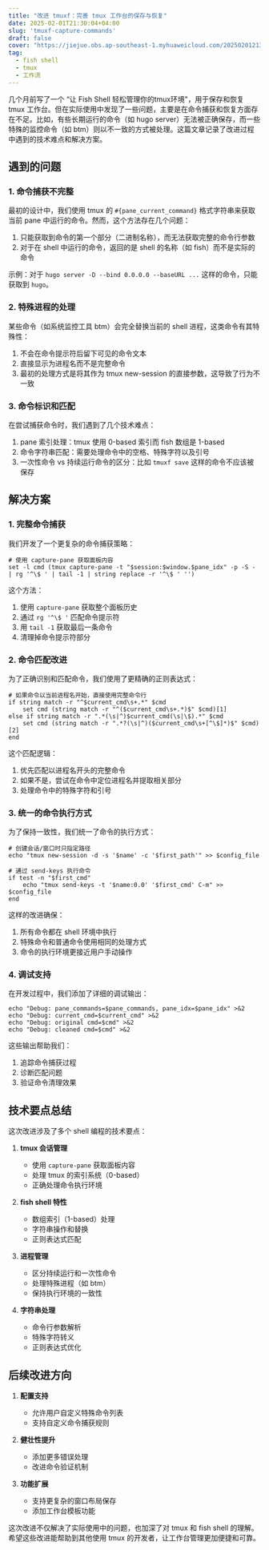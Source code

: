 ```yaml
---
title: "改进 tmuxf：完善 tmux 工作台的保存与恢复"
date: 2025-02-01T21:30:04+04:00
slug: 'tmuxf-capture-commands'
draft: false
cover: "https://jiejue.obs.ap-southeast-1.myhuaweicloud.com/20250201213744907.webp"
tag:
  - fish shell
  - tmux
  - 工作流
---
```

几个月前写了一个 “让 Fish Shell 轻松管理你的tmux环境"，用于保存和恢复 tmux 工作台。但在实际使用中发现了一些问题，主要是在命令捕获和恢复方面存在不足。比如，有些长期运行的命令（如 hugo server）无法被正确保存，而一些特殊的监控命令（如 btm）则以不一致的方式被处理。这篇文章记录了改进过程中遇到的技术难点和解决方案。

<!--more-->

## 遇到的问题

### 1. 命令捕获不完整

最初的设计中，我们使用 tmux 的 `#{pane_current_command}` 格式字符串来获取当前 pane 中运行的命令。然而，这个方法存在几个问题：

1. 只能获取到命令的第一个部分（二进制名称），而无法获取完整的命令行参数
2. 对于在 shell 中运行的命令，返回的是 shell 的名称（如 fish）而不是实际的命令

示例：对于 `hugo server -D --bind 0.0.0.0 --baseURL ...` 这样的命令，只能获取到 `hugo`。

### 2. 特殊进程的处理

某些命令（如系统监控工具 btm）会完全替换当前的 shell 进程，这类命令有其特殊性：

1. 不会在命令提示符后留下可见的命令文本
2. 直接显示为进程名而不是完整命令
3. 最初的处理方式是将其作为 tmux new-session 的直接参数，这导致了行为不一致

### 3. 命令标识和匹配

在尝试捕获命令时，我们遇到了几个技术难点：

1. pane 索引处理：tmux 使用 0-based 索引而 fish 数组是 1-based
2. 命令字符串匹配：需要处理命令中的空格、特殊字符以及引号
3. 一次性命令 vs 持续运行命令的区分：比如 `tmuxf save` 这样的命令不应该被保存

## 解决方案

### 1. 完整命令捕获

我们开发了一个更复杂的命令捕获策略：

```fish
# 使用 capture-pane 获取面板内容
set -l cmd (tmux capture-pane -t "$session:$window.$pane_idx" -p -S - | rg '^\$ ' | tail -1 | string replace -r '^\$ ' '')
```

这个方法：

1. 使用 `capture-pane` 获取整个面板历史
2. 通过 `rg '^\$ '` 匹配命令提示符
3. 用 `tail -1` 获取最后一条命令
4. 清理掉命令提示符部分

### 2. 命令匹配改进

为了正确识别和匹配命令，我们使用了更精确的正则表达式：

```fish
# 如果命令以当前进程名开始，直接使用完整命令行
if string match -r "^$current_cmd\s+.*" $cmd
    set cmd (string match -r "^($current_cmd\s+.*)$" $cmd)[1]
else if string match -r ".*(\s|^)$current_cmd(\s|\$).*" $cmd
    set cmd (string match -r ".*?(\s|^)($current_cmd\s+[^\$]*)$" $cmd)[2]
end
```

这个匹配逻辑：

1. 优先匹配以进程名开头的完整命令
2. 如果不是，尝试在命令中定位进程名并提取相关部分
3. 处理命令中的特殊字符和引号

### 3. 统一的命令执行方式

为了保持一致性，我们统一了命令的执行方式：

```fish
# 创建会话/窗口时只指定路径
echo "tmux new-session -d -s '$name' -c '$first_path'" >> $config_file

# 通过 send-keys 执行命令
if test -n "$first_cmd"
    echo "tmux send-keys -t '$name:0.0' '$first_cmd' C-m" >> $config_file
end
```

这样的改进确保：

1. 所有命令都在 shell 环境中执行
2. 特殊命令和普通命令使用相同的处理方式
3. 命令的执行环境更接近用户手动操作

### 4. 调试支持

在开发过程中，我们添加了详细的调试输出：

```fish
echo "Debug: pane_commands=$pane_commands, pane_idx=$pane_idx" >&2
echo "Debug: current_cmd=$current_cmd" >&2
echo "Debug: original cmd=$cmd" >&2
echo "Debug: cleaned cmd=$cmd" >&2
```

这些输出帮助我们：

1. 追踪命令捕获过程
2. 诊断匹配问题
3. 验证命令清理效果

## 技术要点总结

这次改进涉及了多个 shell 编程的技术要点：

1. **tmux 会话管理**

   - 使用 `capture-pane` 获取面板内容
   - 处理 tmux 的索引系统（0-based）
   - 正确处理命令执行环境
2. **fish shell 特性**

   - 数组索引（1-based）处理
   - 字符串操作和替换
   - 正则表达式匹配
3. **进程管理**

   - 区分持续运行和一次性命令
   - 处理特殊进程（如 btm）
   - 保持执行环境的一致性
4. **字符串处理**

   - 命令行参数解析
   - 特殊字符转义
   - 正则表达式优化

## 后续改进方向

1. **配置支持**

   - 允许用户自定义特殊命令列表
   - 支持自定义命令捕获规则
2. **健壮性提升**

   - 添加更多错误处理
   - 改进命令验证机制
3. **功能扩展**

   - 支持更复杂的窗口布局保存
   - 添加工作台模板功能

这次改进不仅解决了实际使用中的问题，也加深了对 tmux 和 fish shell 的理解。希望这些改进能帮助到其他使用 tmux 的开发者，让工作台管理更加便捷和可靠。

